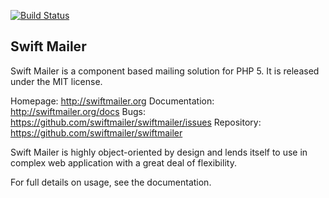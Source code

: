 [![Build Status](https://travis-ci.org/voku/swiftmailer.svg?branch=5.x)](https://travis-ci.org/voku/swiftmailer)

Swift Mailer
------------

Swift Mailer is a component based mailing solution for PHP 5.
It is released under the MIT license.

Homepage:      http://swiftmailer.org
Documentation: http://swiftmailer.org/docs
Bugs:          https://github.com/swiftmailer/swiftmailer/issues
Repository:    https://github.com/swiftmailer/swiftmailer

Swift Mailer is highly object-oriented by design and lends itself
to use in complex web application with a great deal of flexibility.

For full details on usage, see the documentation.
